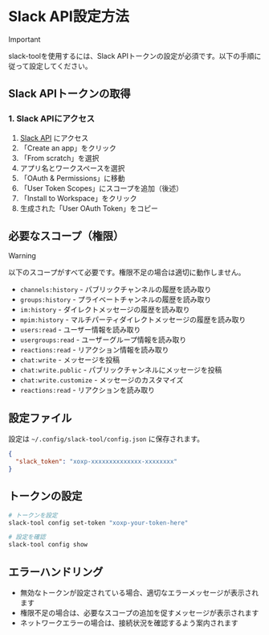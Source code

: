 # Slack API設定方法

> [!IMPORTANT]
> slack-toolを使用するには、Slack APIトークンの設定が必須です。以下の手順に従って設定してください。

## Slack APIトークンの取得

### 1. Slack APIにアクセス

1. [Slack API](https://api.slack.com/) にアクセス
2. 「Create an app」をクリック
3. 「From scratch」を選択
4. アプリ名とワークスペースを選択
5. 「OAuth & Permissions」に移動
6. 「User Token Scopes」にスコープを追加（後述）
7. 「Install to Workspace」をクリック
8. 生成された「User OAuth Token」をコピー

## 必要なスコープ（権限）

> [!WARNING]
> 以下のスコープがすべて必要です。権限不足の場合は適切に動作しません。

- `channels:history` - パブリックチャンネルの履歴を読み取り
- `groups:history` - プライベートチャンネルの履歴を読み取り
- `im:history` - ダイレクトメッセージの履歴を読み取り
- `mpim:history` - マルチパーティダイレクトメッセージの履歴を読み取り
- `users:read` - ユーザー情報を読み取り
- `usergroups:read` - ユーザーグループ情報を読み取り
- `reactions:read` - リアクション情報を読み取り
- `chat:write` - メッセージを投稿
- `chat:write.public` - パブリックチャンネルにメッセージを投稿
- `chat:write.customize` - メッセージのカスタマイズ
- `reactions:read` - リアクションを読み取り

## 設定ファイル

設定は `~/.config/slack-tool/config.json` に保存されます。

```json
{
  "slack_token": "xoxp-xxxxxxxxxxxxxx-xxxxxxxx"
}
```

## トークンの設定

```bash
# トークンを設定
slack-tool config set-token "xoxp-your-token-here"

# 設定を確認
slack-tool config show
```

## エラーハンドリング

- 無効なトークンが設定されている場合、適切なエラーメッセージが表示されます
- 権限不足の場合は、必要なスコープの追加を促すメッセージが表示されます
- ネットワークエラーの場合は、接続状況を確認するよう案内されます
